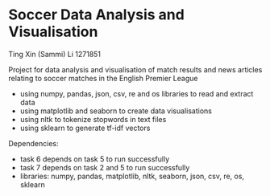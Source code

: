 # Soccer Data Analysis and Visualisation
Ting Xin (Sammi) Li 1271851

Project for data analysis and visualisation of match results and news articles relating to soccer matches in the English Premier League
- using numpy, pandas, json, csv, re and os libraries to read and extract data
- using matplotlib and seaborn to create data visualisations
- using nltk to tokenize stopwords in text files 
- using sklearn to generate tf-idf vectors

Dependencies:
- task 6 depends on task 5 to run successfully
- task 7 depends on task 2 and 5 to run successfully
- libraries: numpy, pandas, matplotlib, nltk, seaborn, json, csv, re, os, sklearn
